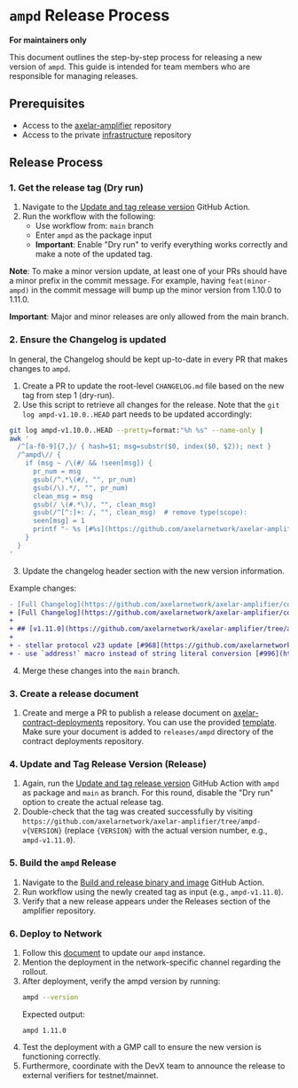 # `ampd` Release Process

**For maintainers only**

This document outlines the step-by-step process for releasing a new version of `ampd`. This guide is intended for team members who are responsible for managing releases.

## Prerequisites

- Access to the [axelar-amplifier](https://github.com/axelarnetwork/axelar-amplifier) repository
- Access to the private [infrastructure](https://github.com/axelarnetwork/infrastructure) repository

## Release Process

### 1. Get the release tag (Dry run)

1. Navigate to the [Update and tag release version](https://github.com/axelarnetwork/axelar-amplifier/actions/workflows/release.yaml) GitHub Action.
2. Run the workflow with the following:
   - Use workflow from: `main` branch
   - Enter `ampd` as the package input
   - **Important**: Enable "Dry run" to verify everything works correctly and make a note of the updated tag.

**Note**: To make a minor version update, at least one of your PRs should have a minor prefix in the commit message. For example, having `feat(minor-ampd)` in the commit message will bump up the minor version from 1.10.0 to 1.11.0.

**Important**: Major and minor releases are only allowed from the main branch.

### 2. Ensure the Changelog is updated

In general, the Changelog should be kept up-to-date in every PR that makes changes to `ampd`.

1. Create a PR to update the root-level `CHANGELOG.md` file based on the new tag from step 1 (dry-run).
2. Use this script to retrieve all changes for the release. Note that the `git log ampd-v1.10.0..HEAD` part needs to be updated accordingly:

```bash
git log ampd-v1.10.0..HEAD --pretty=format:"%h %s" --name-only |
awk '
  /^[a-f0-9]{7,}/ { hash=$1; msg=substr($0, index($0, $2)); next }
  /^ampd\// {
    if (msg ~ /\(#/ && !seen[msg]) {
      pr_num = msg
      gsub(/^.*\(#/, "", pr_num)
      gsub(/\).*/, "", pr_num)
      clean_msg = msg
      gsub(/ \(#.*\)/, "", clean_msg)
      gsub(/^[^:]+: /, "", clean_msg)  # remove type(scope):
      seen[msg] = 1
      printf "- %s [#%s](https://github.com/axelarnetwork/axelar-amplifier/pull/%s)\n", clean_msg, pr_num, pr_num
    }
  }
'
```

3. Update the changelog header section with the new version information.

Example changes:

```diff
- [Full Changelog](https://github.com/axelarnetwork/axelar-amplifier/compare/ampd-v1.10.0..HEAD)
+ [Full Changelog](https://github.com/axelarnetwork/axelar-amplifier/compare/ampd-v1.11.0..HEAD)
+
+ ## [v1.11.0](https://github.com/axelarnetwork/axelar-amplifier/tree/ampd-v1.11.0) (2025-08-14)
+
+ - stellar protocol v23 update [#968](https://github.com/axelarnetwork/axelar-amplifier/pull/968)
+ - use `address!` macro instead of string literal conversion [#996](https://github.com/axelarnetwork/axelar-amplifier/pull/996)
```

4. Merge these changes into the `main` branch.

### 3. Create a release document

1. Create and merge a PR to publish a release document on [axelar-contract-deployments](https://github.com/axelarnetwork/axelar-contract-deployments) repository. You can use the provided [template](https://github.com/axelarnetwork/axelar-contract-deployments/blob/main/releases/TEMPLATE.md). Make sure your document is added to `releases/ampd` directory of the contract deployments repository.

### 4. Update and Tag Release Version (Release)

1. Again, run the [Update and tag release version](https://github.com/axelarnetwork/axelar-amplifier/actions/workflows/release.yaml) GitHub Action with `ampd` as package and `main` as branch. For this round, disable the "Dry run" option to create the actual release tag.
2. Double-check that the tag was created successfully by visiting `https://github.com/axelarnetwork/axelar-amplifier/tree/ampd-v{VERSION}` (replace `{VERSION}` with the actual version number, e.g., `ampd-v1.11.0`).

### 5. Build the `ampd` Release

1. Navigate to the [Build and release binary and image](https://github.com/axelarnetwork/axelar-amplifier/actions/workflows/build-ampd-release.yaml) GitHub Action.
2. Run workflow using the newly created tag as input (e.g., `ampd-v1.11.0`).
3. Verify that a new release appears under the Releases section of the amplifier repository.

### 6. Deploy to Network

1. Follow this [document](https://www.notion.so/bright-ambert-2bd/How-to-deploy-ampd-release-to-live-networks-1c8c53fccb77806ba035fd2ade6b98e8?pvs=4) to update our `ampd` instance.
2. Mention the deployment in the network-specific channel regarding the rollout.
3. After deployment, verify the ampd version by running:
   ```bash
   ampd --version
   ```
   Expected output:
   ```
   ampd 1.11.0
   ```
4. Test the deployment with a GMP call to ensure the new version is functioning correctly.
5. Furthermore, coordinate with the DevX team to announce the release to external verifiers for testnet/mainnet.
